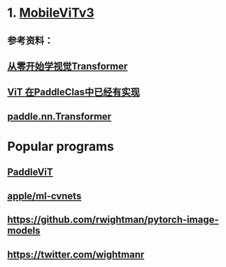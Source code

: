 # 1. [MobileViTv3](https://github.com/micronDLA/MobileViTv3)
## 参考资料：
## [从零开始学视觉Transformer](https://aistudio.baidu.com/aistudio/education/group/info/25102)
## [ViT 在PaddleClas中已经有实现](https://github.com/PaddlePaddle/PaddleClas/blob/release/2.5/ppcls/arch/backbone/model_zoo/vision_transformer.py)
## [paddle.nn.Transformer](https://github.com/PaddlePaddle/Paddle/blob/release/2.4/python/paddle/nn/layer/transformer.py#L1126)
# Popular programs
## [PaddleViT](https://github.com/BR-IDL/PaddleViT)
## [apple/ml-cvnets](https://github.com/apple/ml-cvnets/tree/main)
## https://github.com/rwightman/pytorch-image-models
## https://twitter.com/wightmanr
